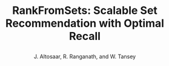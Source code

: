 ---
blurb: |
  A recommendation modeling framework applied to food recommendation and recommending arXiv papers.
title: |
  RankFromSets: Scalable Set Recommendation with Optimal Recall
venue: Stat
year: 2021
author: J. Altosaar, R. Ranganath, and W. Tansey
pdf: altosaar-2021-rankfromsets-scalable-set-recommendation-with-optimal-recall.pdf
thumb: altosaar-2020-rankfromsets-icon.svg
doi: https://doi.org/10.1002/sta4.363
link: https://onlinelibrary.wiley.com/doi/full/10.1002/sta4.363
code: https://github.com/altosaar/rankfromsets
description: |
  Press: [Columbia University Postdoc Society Blog](https://blogs.cuit.columbia.edu/postdocsociety/2021/06/16/the-hungry-algorithm/)
bibtex: |
    @article{altosaar2021rankfromsets:,
        author = {Altosaar, Jaan and Tansey, Wesley and Ranganath, Rajesh},
        journal = {Stat},
        title = {{RankFromSets}: Scalable Set Recommendation with Optimal Recall},
        year = {2021}}
---